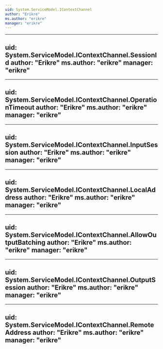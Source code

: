 ```yaml
---
uid: System.ServiceModel.IContextChannel
author: "Erikre"
ms.author: "erikre"
manager: "erikre"
---
```


---
uid: System.ServiceModel.IContextChannel.SessionId
author: "Erikre"
ms.author: "erikre"
manager: "erikre"
---

---
uid: System.ServiceModel.IContextChannel.OperationTimeout
author: "Erikre"
ms.author: "erikre"
manager: "erikre"
---

---
uid: System.ServiceModel.IContextChannel.InputSession
author: "Erikre"
ms.author: "erikre"
manager: "erikre"
---

---
uid: System.ServiceModel.IContextChannel.LocalAddress
author: "Erikre"
ms.author: "erikre"
manager: "erikre"
---

---
uid: System.ServiceModel.IContextChannel.AllowOutputBatching
author: "Erikre"
ms.author: "erikre"
manager: "erikre"
---

---
uid: System.ServiceModel.IContextChannel.OutputSession
author: "Erikre"
ms.author: "erikre"
manager: "erikre"
---

---
uid: System.ServiceModel.IContextChannel.RemoteAddress
author: "Erikre"
ms.author: "erikre"
manager: "erikre"
---
